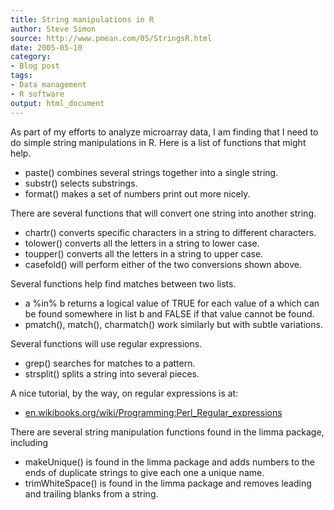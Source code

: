 ```yaml
---
title: String manipulations in R
author: Steve Simon
source: http://www.pmean.com/05/StringsR.html
date: 2005-05-10
category:
- Blog post
tags:
- Data management
- R software
output: html_document
---
```

As part of my efforts to analyze microarray data, I am finding that I
need to do simple string manipulations in R. Here is a list of functions
that might help.

-   paste() combines several strings together into a single string.
-   substr() selects substrings.
-   format() makes a set of numbers print out more nicely.

There are several functions that will convert one string into another
string.

-   chartr() converts specific characters in a string to different
    characters.
-   tolower() converts all the letters in a string to lower case.
-   toupper() converts all the letters in a string to upper case.
-   casefold() will perform either of the two conversions shown above.

Several functions help find matches between two lists.

-   a %in% b returns a logical value of TRUE for each value of a which
    can be found somewhere in list b and FALSE if that value cannot be
    found.
-   pmatch(), match(), charmatch() work similarly but with subtle
    variations.

Several functions will use regular expressions.

-   grep() searches for matches to a pattern.
-   strsplit() splits a string into several pieces.

A nice tutorial, by the way, on regular expressions is at:

-   [en.wikibooks.org/wiki/Programming:Perl\_Regular\_expressions](http://en.wikibooks.org/wiki/Programming:Perl_Regular_expressions)

There are several string manipulation functions found in the limma
package, including

-   makeUnique() is found in the limma package and adds numbers to the
    ends of duplicate strings to give each one a unique name.
-   trimWhiteSpace() is found in the limma package and removes leading
    and trailing blanks from a string.
